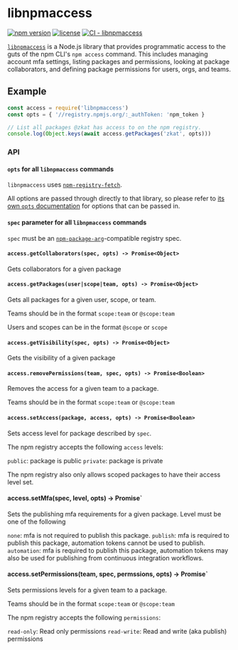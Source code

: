 # libnpmaccess

[![npm version](https://img.shields.io/npm/v/libnpmaccess.svg)](https://npm.im/libnpmaccess)
[![license](https://img.shields.io/npm/l/libnpmaccess.svg)](https://npm.im/libnpmaccess)
[![CI - libnpmaccess](https://github.com/npm/cli/actions/workflows/ci-libnpmaccess.yml/badge.svg)](https://github.com/npm/cli/actions/workflows/ci-libnpmaccess.yml)

[`libnpmaccess`](https://github.com/npm/libnpmaccess) is a Node.js
library that provides programmatic access to the guts of the npm CLI's `npm
access` command. This includes managing account mfa settings, listing
packages and permissions, looking at package collaborators, and defining
package permissions for users, orgs, and teams.

## Example

```javascript
const access = require('libnpmaccess')
const opts = { '//registry.npmjs.org/:_authToken: 'npm_token }

// List all packages @zkat has access to on the npm registry.
console.log(Object.keys(await access.getPackages('zkat', opts)))
```

### API

#### `opts` for all `libnpmaccess` commands

`libnpmaccess` uses [`npm-registry-fetch`](https://npm.im/npm-registry-fetch).

All options are passed through directly to that library, so please refer
to [its own `opts`
documentation](https://www.npmjs.com/package/npm-registry-fetch#fetch-options)
for options that can be passed in.

#### `spec` parameter for all `libnpmaccess` commands

`spec` must be an [`npm-package-arg`](https://npm.im/npm-package-arg)-compatible
registry spec.

#### `access.getCollaborators(spec, opts) -> Promise<Object>`

Gets collaborators for a given package

#### `access.getPackages(user|scope|team, opts) -> Promise<Object>`

Gets all packages for a given user, scope, or team.

Teams should be in the format `scope:team` or `@scope:team`

Users and scopes can be in the format `@scope` or `scope`

#### `access.getVisibility(spec, opts) -> Promise<Object>`

Gets the visibility of a given package

#### `access.removePermissions(team, spec, opts) -> Promise<Boolean>`

Removes the access for a given team to a package.

Teams should be in the format `scope:team` or `@scope:team`

#### `access.setAccess(package, access, opts) -> Promise<Boolean>`

Sets access level for package described by `spec`.

The npm registry accepts the following `access` levels:

`public`: package is public
`private`: package is private

The npm registry also only allows scoped packages to have their access
level set.

#### access.setMfa(spec, level, opts) -> Promise<Boolean>`

Sets the publishing mfa requirements for a given package.  Level must be one of the
following

`none`: mfa is not required to publish this package.
`publish`: mfa is required to publish this package, automation tokens
cannot be used to publish.
`automation`: mfa is required to publish this package, automation tokens
may also be used for publishing from continuous integration workflows.

#### access.setPermissions(team, spec, permssions, opts) -> Promise<Boolean>`

Sets permissions levels for a given team to a package.

Teams should be in the format `scope:team` or `@scope:team`

The npm registry accepts the following `permissions`:

`read-only`: Read only permissions
`read-write`: Read and write (aka publish) permissions
